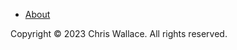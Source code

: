 <footer class="p-8">
  <div class="container max-w-2xl mx-auto">
    <div class="mb-4">
      <ul class="flex flex-wrap leading-loose text-sm justify-center">
        <li class="mr-4">
          <a
            href="/about"
            class="hover:underline text-gray-600 no-underline hover:text-gray-400"
            >About</a
          >
        </li>
      </ul>
    </div>
    <p class="leading-snug text-gray-600 text-xs text-center">
      Copyright © 2023 Chris Wallace. All rights reserved.
    </p>
  </div>
</footer>
